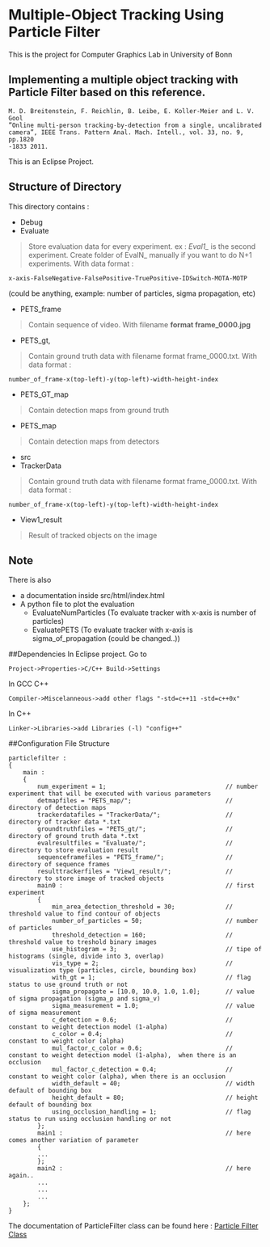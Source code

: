 # Multiple-Object Tracking Using Particle Filter
This is the project for Computer Graphics Lab in University of Bonn
## Implementing a multiple object tracking with Particle Filter based on this reference.
```
M. D. Breitenstein, F. Reichlin, B. Leibe, E. Koller-Meier and L. V. Gool
”Online multi-person tracking-by-detection from a single, uncalibrated
camera”, IEEE Trans. Pattern Anal. Mach. Intell., vol. 33, no. 9, pp.1820
-1833 2011.
```

This is an Eclipse Project.

## Structure of Directory
This directory contains :
- Debug
- Evaluate
> Store evaluation data for every experiment. ex : *Eval1_* is the second experiment. Create folder of EvalN_ manually if you want to do N+1 experiments. With data format : 
```
x-axis-FalseNegative-FalsePositive-TruePositive-IDSwitch-MOTA-MOTP
```
(could be anything, example: number of particles, sigma propagation, etc)

- PETS_frame
> Contain sequence of video. With filename **format frame_0000.jpg**

- PETS_gt,
> Contain ground truth data with filename format frame_0000.txt. With data format :
```
number_of_frame-x(top-left)-y(top-left)-width-height-index
```

- PETS_GT_map
> Contain detection maps from ground truth

- PETS_map
> Contain detection maps from detectors
- src
- TrackerData
> Contain ground truth data with filename format frame_0000.txt. With data format : 
 ```
 number_of_frame-x(top-left)-y(top-left)-width-height-index
 ```
- View1_result
> Result of tracked objects on the image

## Note 
There is also 
- a documentation inside src/html/index.html
- A python file to plot the evaluation
	- EvaluateNumParticles (To evaluate tracker with x-axis is number of particles)
	- EvaluatePETS (To evaluate tracker with x-axis is sigma_of_propagation (could be changed..))

##Dependencies
In Eclipse project. Go to
```
Project->Properties->C/C++ Build->Settings
```

In GCC C++
```
Compiler->Miscelanneous->add other flags "-std=c++11 -std=c++0x"
```

In C++ 
```
Linker->Libraries->add Libraries (-l) "config++"
```


##Configuration File Structure

```
particlefilter :
{
    main :
    {
        num_experiment = 1;									// number experiment that will be executed with various parameters
        detmapfiles = "PETS_map/";							// directory of detection maps
        trackerdatafiles = "TrackerData/";					// directory of tracker data *.txt
        groundtruthfiles = "PETS_gt/";						// directory of ground truth data *.txt
        evalresultfiles = "Evaluate/";						// directory to store evaluation result
        sequenceframefiles = "PETS_frame/";					// directory of sequence frames
        resulttrackerfiles = "View1_result/";				// directory to store image of tracked objects
        main0 :												// first experiment
        {
            min_area_detection_threshold = 30;				// threshold value to find contour of objects
            number_of_particles = 50;						// number of particles
            threshold_detection = 160;						// threshold value to treshold binary images
            use_histogram = 3;								// tipe of histograms (single, divide into 3, overlap)
            vis_type = 2;									// visualization type (particles, circle, bounding box)
            with_gt = 1;									// flag status to use ground truth or not
            sigma_propagate = [10.0, 10.0, 1.0, 1.0];		// value of sigma propagation (sigma_p and sigma_v)
            sigma_measurement = 1.0;						// value of sigma measurement
            c_detection = 0.6;								// constant to weight detection model (1-alpha)
            c_color = 0.4;									// constant to weight color (alpha)
            mul_factor_c_color = 0.6;						// constant to weight detection model (1-alpha),  when there is an occlusion
            mul_factor_c_detection = 0.4;					// constant to weight color (alpha), when there is an occlusion
            width_default = 40;								// width default of bounding box
            height_default = 80;							// height default of bounding box
            using_occlusion_handling = 1;					// flag status to run using occlusion handling or not
        };
        main1 :												// here comes another variation of parameter
        {
        ...
        };
        main2 :												// here again..
        ...
        ...
        ...
    };
}
```

The documentation of ParticleFilter class can be found here :
[Particle Filter Class](https://mabdh.github.io/Particle-Filter/classParticleFilter.html)